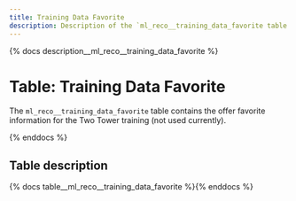 ```yaml
---
title: Training Data Favorite
description: Description of the `ml_reco__training_data_favorite table.
---
```


{% docs description__ml_reco__training_data_favorite %}

# Table: Training Data Favorite

The `ml_reco__training_data_favorite` table contains the offer favorite information for the Two Tower training (not used currently).

{% enddocs %}

## Table description

{% docs table__ml_reco__training_data_favorite %}{% enddocs %}
